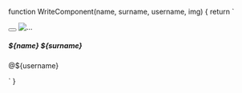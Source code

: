 function WriteComponent(name, surname, username, img) {
    return `
 <div class="col-3">
    <div class="card">
        <button id=${username} onclick="DeleteUser(${username})" id="delete" class="btn btn-danger position-absolute end-0 top-0 m-2 rounded-3">
            <i class="fa-solid fa-trash"></i>
        </button>
        <img src=${img} class="card-img card-img-top" alt="...">
        <div class="card-body">
            <h5 class="card-title">${name} ${surname}</h5>
            <p class="card-text mb-1 link-primary">@${username}</p>
        </div>
    </div>
</div>
    `
}

